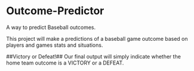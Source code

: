 # Outcome-Predictor
A way to predict Baseball outcomes.

This project will make a predictions of a baseball game outcome based on players and games stats and situations.

##Victory or Defeat!##
Our final output will simply indicate whether the home team outcome is a VICTORY or a DEFEAT.
